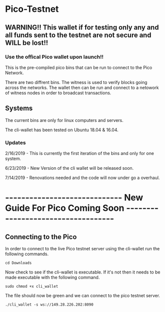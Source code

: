# Pico-Testnet
## WARNING!! This wallet if for testing only any and all funds sent to the testnet are not secure and WILL be lost!!
### Use the offical Pico wallet upon launch!!

This is the pre-compiled pico bins that can be run to connect to the Pico Network.

There are two diffrent bins. The witness is used to verify blocks going across the networks. The wallet then can be run and connect to a netowork of witness nodes in order to broadcast transactions. 

## Systems

The current bins are only for linux computers and servers.

The cli-wallet has been tested on Ubuntu 18.04 & 16.04.

### Updates

2/16/2019 - This is currently the first iteration of the bins and only for one system.

6/23/2019 - New Version of the cli wallet will be released soon.

7/14/2019 - Renovations needed and the code will now under go a overhaul.


# ----------------------------- New Guide For Pico Coming Soon -----------------------------------

## Connecting to the Pico 

In order to connect to the live Pico testnet server using the cli-wallet run the following commands.

```
cd Downloads

```

Now check to see if the cli-wallet is executable. If it's not then it needs to be made executable with the following command.

```
sudo chmod +x cli_wallet

```

The file should now be green and we can connect to the pico testnet server.


```
./cli_wallet -s ws://149.28.226.202:8090

```
